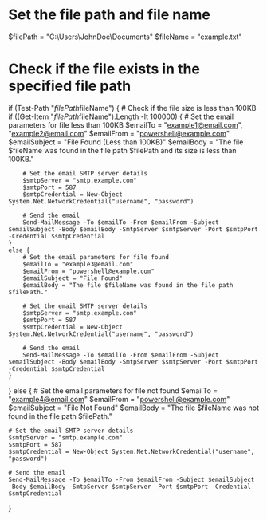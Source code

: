 # Set the file path and file name
$filePath = "C:\Users\JohnDoe\Documents\"
$fileName = "example.txt"

# Check if the file exists in the specified file path
if (Test-Path "$filePath$fileName") {
    # Check if the file size is less than 100KB
    if ((Get-Item "$filePath$fileName").Length -lt 100000) {
        # Set the email parameters for file less than 100KB
        $emailTo = "example1@email.com", "example2@email.com"
        $emailFrom = "powershell@example.com"
        $emailSubject = "File Found (Less than 100KB)"
        $emailBody = "The file $fileName was found in the file path $filePath and its size is less than 100KB."

        # Set the email SMTP server details
        $smtpServer = "smtp.example.com"
        $smtpPort = 587
        $smtpCredential = New-Object System.Net.NetworkCredential("username", "password")

        # Send the email
        Send-MailMessage -To $emailTo -From $emailFrom -Subject $emailSubject -Body $emailBody -SmtpServer $smtpServer -Port $smtpPort -Credential $smtpCredential
    }
    else {
        # Set the email parameters for file found
        $emailTo = "example3@email.com"
        $emailFrom = "powershell@example.com"
        $emailSubject = "File Found"
        $emailBody = "The file $fileName was found in the file path $filePath."

        # Set the email SMTP server details
        $smtpServer = "smtp.example.com"
        $smtpPort = 587
        $smtpCredential = New-Object System.Net.NetworkCredential("username", "password")

        # Send the email
        Send-MailMessage -To $emailTo -From $emailFrom -Subject $emailSubject -Body $emailBody -SmtpServer $smtpServer -Port $smtpPort -Credential $smtpCredential
    }
}
else {
    # Set the email parameters for file not found
    $emailTo = "example4@email.com"
    $emailFrom = "powershell@example.com"
    $emailSubject = "File Not Found"
    $emailBody = "The file $fileName was not found in the file path $filePath."

    # Set the email SMTP server details
    $smtpServer = "smtp.example.com"
    $smtpPort = 587
    $smtpCredential = New-Object System.Net.NetworkCredential("username", "password")

    # Send the email
    Send-MailMessage -To $emailTo -From $emailFrom -Subject $emailSubject -Body $emailBody -SmtpServer $smtpServer -Port $smtpPort -Credential $smtpCredential
}
